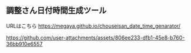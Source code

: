## 調整さん日付時間生成ツール

URLはこちら
https://megaya.github.io/chouseisan_date_time_genarator/

https://github.com/user-attachments/assets/806ee233-dfb1-45e8-b760-36bb910e6557

